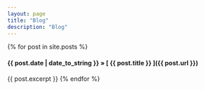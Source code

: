 ```yaml
---
layout: page
title: "Blog"
description: "Blog"
---
```

{% for post in site.posts %}
#### {{ post.date | date_to_string }} &raquo; [ {{ post.title }} ]({{ post.url }}) ####
{{ post.excerpt }}
{% endfor %}

